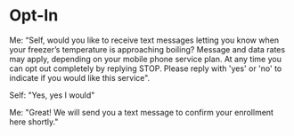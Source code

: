 # Opt-In

Me: “Self, would you like to receive text messages letting you know when your freezer’s temperature is approaching boiling? Message and data rates may apply, depending on your mobile phone service plan. At any time you can opt out completely by replying STOP. Please reply with 'yes' or 'no' to indicate if you would like this service".

Self: "Yes, yes I would"

Me: "Great! We will send you a text message to confirm your enrollment here shortly."

